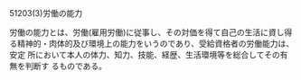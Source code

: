 51203(3)労働の能力

労働の能力とは、労働(雇用労働)に従事し、その対価を得て自己の生活に資し得る精神的・肉体的及び環境上の能力をいうのであり、受給資格者の労働能力は、安定 所において本人の体力、知力、技能、経歴、生活環境等を総合してその有無を判断す るものである。
